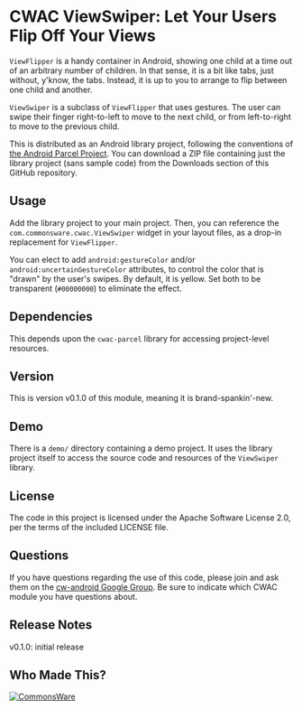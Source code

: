 CWAC ViewSwiper: Let Your Users Flip Off Your Views
===================================================
`ViewFlipper` is a handy container in Android, showing one child
at a time out of an arbitrary number of children. In that sense,
it is a bit like tabs, just without, y'know, the tabs. Instead, it
is up to you to arrange to flip between one child and another.

`ViewSwiper` is a subclass of `ViewFlipper` that uses gestures.
The user can swipe their finger right-to-left to move to the
next child, or from left-to-right to move to the previous child.

This is distributed as an Android library project, following
the conventions of [the Android Parcel Project](http://andparcel.com).
You can download a ZIP file containing just the library project
(sans sample code) from the Downloads section of this GitHub
repository.

Usage
-----
Add the library project to your main project. Then, you can
reference the `com.commonsware.cwac.ViewSwiper` widget in your
layout files, as a drop-in replacement for `ViewFlipper`.

You can elect to add `android:gestureColor` and/or
`android:uncertainGestureColor` attributes, to control
the color that is "drawn" by the user's swipes. By default,
it is yellow. Set both to be transparent (`#00000000`) to
eliminate the effect.

Dependencies
------------
This depends upon the `cwac-parcel` library for accessing
project-level resources.

Version
-------
This is version v0.1.0 of this module, meaning it is brand-spankin'-new.

Demo
----
There is a `demo/` directory containing a demo project. It uses
the library project itself to access the source code and
resources of the `ViewSwiper` library.

License
-------
The code in this project is licensed under the Apache
Software License 2.0, per the terms of the included LICENSE
file.

Questions
---------
If you have questions regarding the use of this code, please
join and ask them on the [cw-android Google Group][gg]. Be sure to
indicate which CWAC module you have questions about.

Release Notes
-------------
v0.1.0: initial release

Who Made This?
--------------
<a href="http://commonsware.com">![CommonsWare](http://commonsware.com/images/logo.png)</a>

[gg]: http://groups.google.com/group/cw-android
